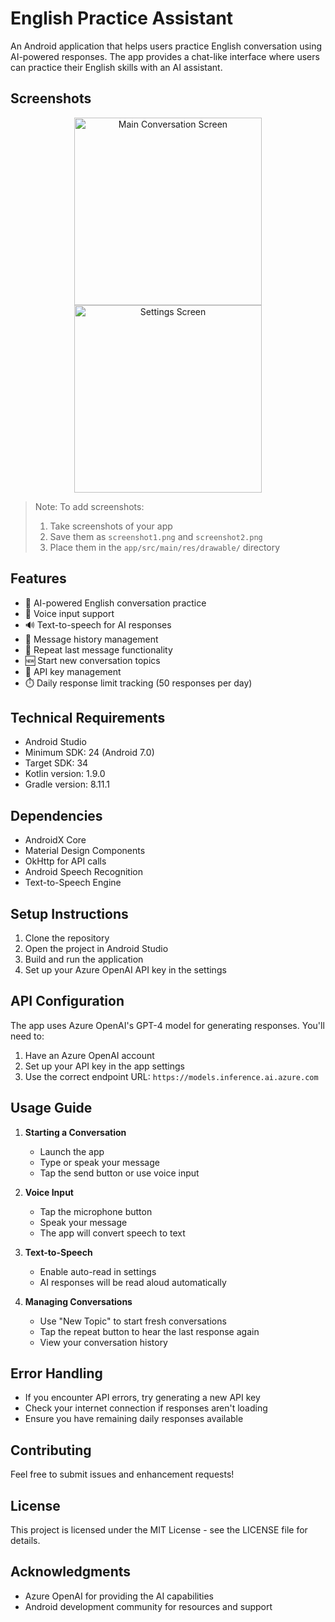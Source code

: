 # English Practice Assistant

An Android application that helps users practice English conversation using AI-powered responses. The app provides a chat-like interface where users can practice their English skills with an AI assistant.

## Screenshots

<div align="center">
  <img src="app/src/main/res/drawable/screenshot1.png" alt="Main Conversation Screen" width="300"/>
  <img src="app/src/main/res/drawable/screenshot2.png" alt="Settings Screen" width="300"/>
</div>

> Note: To add screenshots:
>
> 1. Take screenshots of your app
> 2. Save them as `screenshot1.png` and `screenshot2.png`
> 3. Place them in the `app/src/main/res/drawable/` directory

## Features

- 🤖 AI-powered English conversation practice
- 🎤 Voice input support
- 🔊 Text-to-speech for AI responses
- 📝 Message history management
- 🔄 Repeat last message functionality
- 🆕 Start new conversation topics
- 🔑 API key management
- ⏱️ Daily response limit tracking (50 responses per day)

## Technical Requirements

- Android Studio
- Minimum SDK: 24 (Android 7.0)
- Target SDK: 34
- Kotlin version: 1.9.0
- Gradle version: 8.11.1

## Dependencies

- AndroidX Core
- Material Design Components
- OkHttp for API calls
- Android Speech Recognition
- Text-to-Speech Engine

## Setup Instructions

1. Clone the repository
2. Open the project in Android Studio
3. Build and run the application
4. Set up your Azure OpenAI API key in the settings

## API Configuration

The app uses Azure OpenAI's GPT-4 model for generating responses. You'll need to:

1. Have an Azure OpenAI account
2. Set up your API key in the app settings
3. Use the correct endpoint URL: `https://models.inference.ai.azure.com`

## Usage Guide

1. **Starting a Conversation**

   - Launch the app
   - Type or speak your message
   - Tap the send button or use voice input

2. **Voice Input**

   - Tap the microphone button
   - Speak your message
   - The app will convert speech to text

3. **Text-to-Speech**

   - Enable auto-read in settings
   - AI responses will be read aloud automatically

4. **Managing Conversations**
   - Use "New Topic" to start fresh conversations
   - Tap the repeat button to hear the last response again
   - View your conversation history

## Error Handling

- If you encounter API errors, try generating a new API key
- Check your internet connection if responses aren't loading
- Ensure you have remaining daily responses available

## Contributing

Feel free to submit issues and enhancement requests!

## License

This project is licensed under the MIT License - see the LICENSE file for details.

## Acknowledgments

- Azure OpenAI for providing the AI capabilities
- Android development community for resources and support
